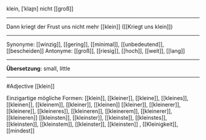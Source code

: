 klein, [ˈklaɪ̯n]
nicht [[groß]]

---
Dann kriegt der Frust uns nicht mehr [[klein]] ([[Kriegt uns klein]])


---
Synonyme: [[winzig]], [[gering]], [[minimal]], [[unbedeutend]], [[bescheiden]]
Antonyme: [[groß]], [[riesig]], [[hoch]], [[weit]], [[lang]]

---
**Übersetzung**:
small, little

---
#Adjective [[klein]]


Einzigartige mögliche Formen: 
[[klein]], [[kleiner]], [[kleine]], [[kleines]], [[kleinen]], [[kleinem]], [[kleiner]], [[kleinen]]
[[kleiner]], [[kleinerer]], [[kleinere]], [[kleineres]], [[kleineren]], [[kleinerem]], [[kleinerer]], [[kleineren]]
[[kleinsten]], [[kleinster]], [[kleinste]], [[kleinstes]], [[kleinsten]], [[kleinstem]], [[kleinster]], [[kleinsten]]
, [[Kleinigkeit]], [[mindest]]